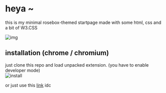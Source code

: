 # heya ~
this is my minimal rosebox-themed startpage made with some html, css and a bit of W3.CSS  
  
![img](https://cdn.discordapp.com/attachments/635625925748457482/778911793014636564/unknown.png)  
  
## installation (chrome / chromium)  
just clone this repo and load unpacked extension. (you have to enable developer mode)  
![install](https://cdn.discordapp.com/attachments/704792091955429426/778917446550945822/Screenshot_2020_11.19_1039.png)

or just use this [link](https://kraxen72.github.io/rosebox/minimal-startpage) idc 
